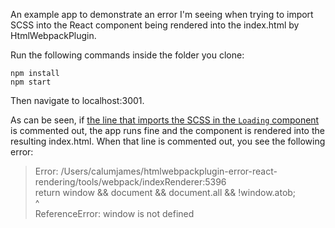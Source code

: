 An example app to demonstrate an error I'm seeing when trying to import SCSS into the React component being rendered into the index.html by HtmlWebpackPlugin.

Run the following commands inside the folder you clone:
```
npm install
npm start
```
Then navigate to localhost:3001.

As can be seen, if [the line that imports the SCSS in the `Loading` component](src/components/Loading.js#L3) is commented out, the app runs fine and the component is rendered into the resulting index.html. When that line is commented out, you see the following error:

> Error: /Users/calumjames/htmlwebpackplugin-error-react-rendering/tools/webpack/indexRenderer:5396<br/>return window && document && document.all && !window.atob;<br/>^<br/>ReferenceError: window is not defined
